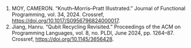 1. MOY, CAMERON. “Knuth–Morris–Pratt Illustrated.” Journal of Functional Programming, vol. 34, 2024. Crossref, <a href='https://doi.org/10.1017/S0956796824000017' target='_blank'>https://doi.org/10.1017/S0956796824000017</a>.
2. Jiang, Hanru. “Qubit Recycling Revisited.” Proceedings of the ACM on Programming Languages, vol. 8, no. PLDI, June 2024, pp. 1264–87. Crossref, <a href='https://doi.org/10.1145/3656428' target='_blank'>https://doi.org/10.1145/3656428</a>.